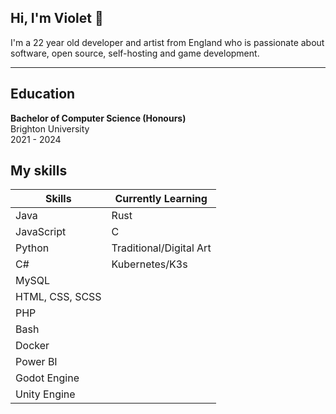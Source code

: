 ## Hi, I'm Violet 👋

I'm a 22 year old developer and artist from England who is passionate about software, open source, self-hosting and game development.

---

## Education
**Bachelor of Computer Science (Honours)**  
Brighton University  
2021 - 2024  

## My skills 
| Skills | Currently Learning |
|--------|--------------------|
| Java   |Rust                |
|JavaScript|C                 |
|Python|Traditional/Digital Art|
|C#|Kubernetes/K3s            |
|MySQL|                       |
|HTML, CSS, SCSS|             |
|PHP||
|Bash||
|Docker||
|Power BI||
|Godot Engine||
|Unity Engine||

